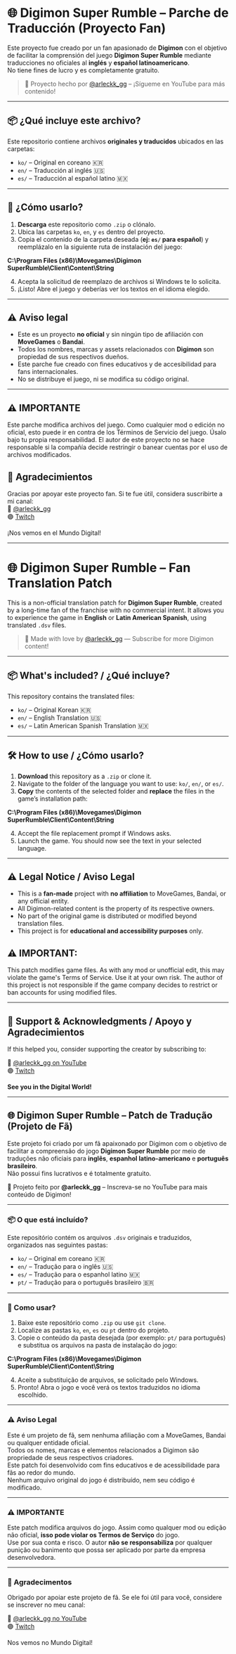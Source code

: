 # 🌐 Digimon Super Rumble – Parche de Traducción (Proyecto Fan)

Este proyecto fue creado por un fan apasionado de **Digimon** con el objetivo de facilitar la comprensión del juego **Digimon Super Rumble** mediante traducciones no oficiales al **inglés** y **español latinoamericano**.  
No tiene fines de lucro y es completamente gratuito.

> 📢 Proyecto hecho por [@arleckk_gg](https://www.youtube.com/@arleckk_gg) – ¡Sígueme en YouTube para más contenido!

---

## 📦 ¿Qué incluye este archivo?

Este repositorio contiene archivos **originales y traducidos** ubicados en las carpetas:

- `ko/` – Original en coreano 🇰🇷  
- `en/` – Traducción al inglés 🇺🇸  
- `es/` – Traducción al español latino 🇲🇽

---

## 🧰 ¿Cómo usarlo?

1. **Descarga** este repositorio como `.zip` o clónalo.
2. Ubica las carpetas `ko`, `en`, y `es` dentro del proyecto.
3. Copia el contenido de la carpeta deseada (**ej: `es/` para español**) y reemplázalo en la siguiente ruta de instalación del juego:

**C:\Program Files (x86)\Movegames\Digimon SuperRumble\Client\Content\String**

4. Acepta la solicitud de reemplazo de archivos si Windows te lo solicita.
5. ¡Listo! Abre el juego y deberías ver los textos en el idioma elegido.

---

## ⚠️ Aviso legal

- Este es un proyecto **no oficial** y sin ningún tipo de afiliación con **MoveGames** o **Bandai**.
- Todos los nombres, marcas y assets relacionados con **Digimon** son propiedad de sus respectivos dueños.
- Este parche fue creado con fines educativos y de accesibilidad para fans internacionales.
- No se distribuye el juego, ni se modifica su código original.

---

## ⚠️ IMPORTANTE

Este parche modifica archivos del juego. Como cualquier mod o edición no oficial, esto puede ir en contra de los Términos de Servicio del juego.
Úsalo bajo tu propia responsabilidad. El autor de este proyecto no se hace responsable si la compañía decide restringir o banear cuentas por el uso de archivos modificados.

## 💙 Agradecimientos

Gracias por apoyar este proyecto fan. Si te fue útil, considera suscribirte a mi canal:  
🎥 [@arleckk_gg](https://www.youtube.com/@arleckk_gg)  
🟣 [Twitch](https://twitch.tv/arleckk_gg/)

¡Nos vemos en el Mundo Digital!

---


# 🌐 Digimon Super Rumble – Fan Translation Patch 

This is a non-official translation patch for **Digimon Super Rumble**, created by a long-time fan of the franchise with no commercial intent. It allows you to experience the game in **English** or **Latin American Spanish**, using translated `.dsv` files.

> 🎥 Made with love by [@arleckk_gg](https://www.youtube.com/@arleckk_gg) — Subscribe for more Digimon content!  
---

## 📦 What's included? / ¿Qué incluye?

This repository contains the translated files:

- `ko/` – Original Korean 🇰🇷
- `en/` – English Translation 🇺🇸
- `es/` – Latin American Spanish Translation 🇲🇽

---

## 🛠 How to use / ¿Cómo usarlo?

1. **Download** this repository as a `.zip` or clone it.
2. Navigate to the folder of the language you want to use: `ko/`, `en/`, or `es/`.
3. **Copy** the contents of the selected folder and **replace** the files in the game’s installation path:

**C:\Program Files (x86)\Movegames\Digimon SuperRumble\Client\Content\String**

4. Accept the file replacement prompt if Windows asks.
5. Launch the game. You should now see the text in your selected language.

---

## ⚠️ Legal Notice / Aviso Legal

- This is a **fan-made** project with **no affiliation** to MoveGames, Bandai, or any official entity.
- All Digimon-related content is the property of its respective owners.
- No part of the original game is distributed or modified beyond translation files.
- This project is for **educational and accessibility purposes** only.

## ⚠️ IMPORTANT: 
This patch modifies game files. As with any mod or unofficial edit, this may violate the game's Terms of Service. Use it at your own risk.
The author of this project is not responsible if the game company decides to restrict or ban accounts for using modified files.

---

## 🙌 Support & Acknowledgments / Apoyo y Agradecimientos

If this helped you, consider supporting the creator by subscribing to:

🎥 [@arleckk_gg on YouTube](https://www.youtube.com/@arleckk_gg)  
🟣 [Twitch](https://twitch.tv/arleckk_gg/)

**See you in the Digital World!**  

---

## 🌐 Digimon Super Rumble – Patch de Tradução (Projeto de Fã)

Este projeto foi criado por um fã apaixonado por Digimon com o objetivo de facilitar a compreensão do jogo **Digimon Super Rumble** por meio de traduções não oficiais para **inglês**, **espanhol latino-americano** e **português brasileiro**.  
Não possui fins lucrativos e é totalmente gratuito.

📢 Projeto feito por **@arleckk_gg** – Inscreva-se no YouTube para mais conteúdo de Digimon!

---

### 📦 O que está incluído?

Este repositório contém os arquivos `.dsv` originais e traduzidos, organizados nas seguintes pastas:

- `ko/` – Original em coreano 🇰🇷  
- `en/` – Tradução para o inglês 🇺🇸  
- `es/` – Tradução para o espanhol latino 🇲🇽  
- `pt/` – Tradução para o português brasileiro 🇧🇷

---

### 🧰 Como usar?

1. Baixe este repositório como `.zip` ou use `git clone`.  
2. Localize as pastas `ko`, `en`, `es` ou `pt` dentro do projeto.  
3. Copie o conteúdo da pasta desejada (por exemplo: `pt/` para português) e substitua os arquivos na pasta de instalação do jogo:

**C:\Program Files (x86)\Movegames\Digimon SuperRumble\Client\Content\String**


4. Aceite a substituição de arquivos, se solicitado pelo Windows.  
5. Pronto! Abra o jogo e você verá os textos traduzidos no idioma escolhido.

---

### ⚠️ Aviso Legal

Este é um projeto de fã, sem nenhuma afiliação com a MoveGames, Bandai ou qualquer entidade oficial.  
Todos os nomes, marcas e elementos relacionados a Digimon são propriedade de seus respectivos criadores.  
Este patch foi desenvolvido com fins educativos e de acessibilidade para fãs ao redor do mundo.  
Nenhum arquivo original do jogo é distribuído, nem seu código é modificado.

---

### ⚠️ IMPORTANTE

Este patch modifica arquivos do jogo. Assim como qualquer mod ou edição não oficial, **isso pode violar os Termos de Serviço** do jogo.  
Use por sua conta e risco. O autor **não se responsabiliza** por qualquer punição ou banimento que possa ser aplicado por parte da empresa desenvolvedora.

---

### 💙 Agradecimentos

Obrigado por apoiar este projeto de fã. Se ele foi útil para você, considere se inscrever no meu canal:

🎥 [@arleckk_gg no YouTube](https://www.youtube.com/@arleckk_gg)  
🟣 [Twitch](https://twitch.tv/arleckk_gg/)

Nos vemos no Mundo Digital!

